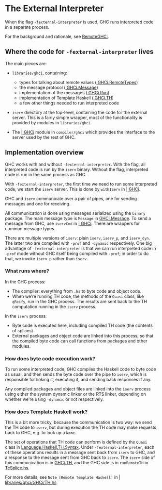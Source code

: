 # The External Interpreter



When the flag `-fexternal-interpreter` is used, GHC runs interpreted code in a separate process.  



For the background and rationale, see [RemoteGHCi](remote-gh-ci).


## Where the code for `-fexternal-interpreter` lives



The main pieces are:


- `libraries/ghci`, containing:

  - types for talking about remote values ([
    GHCi.RemoteTypes](https://phabricator.haskell.org/diffusion/GHC/browse/master/libraries/ghci/GHCi/RemoteTypes.hs))
  - the message protocol ([
    GHCi.Message](https://phabricator.haskell.org/diffusion/GHC/browse/master/libraries/ghci/GHCi/Message.hs))
  - implementation of the messages ([
    GHCi.Run](https://phabricator.haskell.org/diffusion/GHC/browse/master/libraries/ghci/GHCi/Run.hs))
  - implementation of Template Haskell ([
    GHCi.TH](https://phabricator.haskell.org/diffusion/GHC/browse/master/libraries/ghci/GHCi/TH.hs))
  - a few other things needed to run interpreted code

- `iserv` directory at the top-level, containing the code for the external
  server.  This is a fairly simple wrapper, most of the functionality
  is provided by modules in `libraries/ghci`.

- The [
  \| GHCi](https://phabricator.haskell.org/diffusion/GHC/browse/master/compiler%2Fghci%2FGHCi.hs) module in `compiler/ghci` which provides the interface to the server used
  by the rest of GHC.

## Implementation overview



GHC works with and without `-fexternal-interpreter`.  With the flag, all
interpreted code is run by the `iserv` binary.  Without the flag,
interpreted code is run in the same process as GHC.



With `-fexternal-interpreter`, the first time we need to run some interpreted code, we start the `iserv` server. This is done by `withIServ` in [
\| GHCi](https://phabricator.haskell.org/diffusion/GHC/browse/master/compiler%2Fghci%2FGHCi.hs).



GHC and `iserv` communicate over a pair of pipes, one for sending messages and one for receiving.



All communication is done using messages serialized using the `binary` package.  The main message type is `Message` in [
GHCi.Message](https://phabricator.haskell.org/diffusion/GHC/browse/master/libraries/ghci/GHCi/Message.hs).  To send a message from GHC, use `iservCmd` in [
\| GHCi](https://phabricator.haskell.org/diffusion/GHC/browse/master/compiler%2Fghci%2FGHCi.hs).  There are wrappers for common message types.



There are multiple versions of `iserv`: plain `iserv`, `iserv_p`, and `iserv_dyn`.  The latter two are compiled with `-prof` and `-dynamic` respectively.  One big advantage of `-fexternal-interpreter` is that we can run interpreted code in `-prof` mode without GHC itself being compiled with `-prof`; in order to do that, we invoke `iserv_p` rather than `iserv`.


### What runs where?



In the GHC process:


- The compiler: everything from `.hs` to byte code and object code.
- When we're running TH code, the methods of the `Quasi` class, like `qReify`, run in the GHC process.  The results are sent back to the TH computation running in the `iserv` process.


In the `iserv` process:


- Byte code is executed here, including compiled TH code (the contents of splices)
- External packages and object code are linked into this process, so that the compiled byte code can call functions from packages and other modules.

### How does byte code execution work?



To run some interpreted code, GHC compiles the Haskell code to byte code as usual, and then sends the byte code over the pipe to `iserv`, which is responsible for linking it, executing it, and sending back responses if any.



Any compiled packages and object files are linked into the `iserv` process using either the system dynamic linker or the RTS linker, depending on whether we're using `-dynamic` or not respectively.


### How does Template Haskell work?



This is a bit more tricky, because the communication is two way: we send the TH code to `iserv`, but during execution the TH code may make requests back to GHC, e.g. to look up a `Name`.  



The set of operations that TH code can perform is defined by the `Quasi` class in [
Language.Haskell.TH.Syntax](https://phabricator.haskell.org/diffusion/GHC/browse/master/libraries/template-haskell/Language/Haskell/TH/Syntax.hs).  Under `-fexternal-interpreter`, each of these operations results in a message sent back from `iserv` to GHC, and a response to the message sent from GHC back to `iserv`.  The `iserv` side of this communication is in [
GHCi.TH](https://phabricator.haskell.org/diffusion/GHC/browse/master/libraries/ghci/GHCi/TH.hs), and the GHC side is in `runRemoteTH` in [
TcSplice.hs](https://phabricator.haskell.org/diffusion/GHC/browse/master/compiler%2Ftypecheck%2FTcSplice.hs).



For more details, see `Note [Remote Template Haskell]` in [
\| libraries/ghci/GHCi/TH.hs](https://phabricator.haskell.org/diffusion/GHC/browse/master/libraries%2Fghci%2FGHCi%2FTH.hs)


